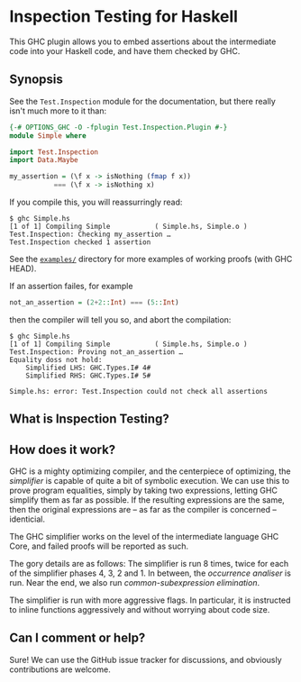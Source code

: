 Inspection Testing for Haskell
==============================

This GHC plugin allows you to embed assertions about the intermediate code into
your Haskell code, and have them checked by GHC.

Synopsis
--------

See the `Test.Inspection` module for the documentation, but there really isn't much
more to it than:

```haskell
{-# OPTIONS_GHC -O -fplugin Test.Inspection.Plugin #-}
module Simple where

import Test.Inspection
import Data.Maybe

my_assertion = (\f x -> isNothing (fmap f x))
           === (\f x -> isNothing x)
```

If you compile this, you will reassurringly read:

```
$ ghc Simple.hs
[1 of 1] Compiling Simple           ( Simple.hs, Simple.o )
Test.Inspection: Checking my_assertion …
Test.Inspection checked 1 assertion
```

See the [`examples/`](examples/) directory for more examples of working proofs
(with GHC HEAD).

If an assertion failes, for example

```haskell
not_an_assertion = (2+2::Int) === (5::Int)
```

then the compiler will tell you so, and abort the compilation:
```
$ ghc Simple.hs
[1 of 1] Compiling Simple           ( Simple.hs, Simple.o )
Test.Inspection: Proving not_an_assertion …
Equality doss not hold:
    Simplified LHS: GHC.Types.I# 4#
    Simplified RHS: GHC.Types.I# 5#

Simple.hs: error: Test.Inspection could not check all assertions
```

What is Inspection Testing?
---------------------------


How does it work?
-----------------

GHC is a mighty optimizing compiler, and the centerpiece of optimizing, the
*simplifier* is capable of quite a bit of symbolic execution. We can use this
to prove program equalities, simply by taking two expressions, letting GHC
simplify them as far as possible. If the resulting expressions are the same,
then the original expressions are – as far as the compiler is concerned –
identicial.

The GHC simplifier works on the level of the intermediate language GHC Core,
and failed proofs will be reported as such.

The gory details are as follows: The simplifier is run 8 times, twice for each
of the simplifier phases 4, 3, 2 and 1. In between, the *occurrence analiser*
is run. Near the end, we also run *common-subexpression elimination*.

The simplifier is run with more aggressive flags. In particular, it is
instructed to inline functions aggressively and without worrying about code
size.

Can I comment or help?
----------------------

Sure! We can use the GitHub issue tracker for discussions, and obviously
contributions are welcome.

